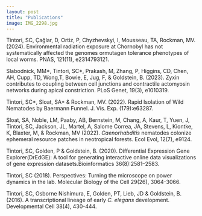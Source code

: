 ```yaml
---
layout: post
title: "Publications"
image: IMG_2298.jpg
---
```



Tintori, SC, Çağlar, D, Ortiz, P, Chyzhevskyi, I, Mousseau, TA, Rockman, MV. (2024). Environmental radiation exposure at Chornobyl has not systematically affected the genomes ormutagen tolerance phenotypes of local worms. PNAS, 121(11), e2314793121.

Slabodnick, MM\*, Tintori, SC\*, Prakash, M, Zhang, P, Higgins, CD, Chen, AH, Cupp, TD, Wong,T, Bowie, E, Jug, F, & Goldstein, B. (2023). Zyxin contributes to coupling between cell junctions and contractile actomyosin networks during apical constriction. PLoS Genet, 19(3), e1010319.

Tintori, SC\*, Sloat, SA\* & Rockman, MV. (2022). Rapid Isolation of Wild Nematodes by Baermann Funnel. J. Vis. Exp. (179):e63287.

Sloat, SA, Noble, LM, Paaby, AB, Bernstein, M, Chang, A, Kaur, T, Yuen, J, Tintori, SC, Jackson, JL, Martel, A, Salome Correa, JA, Stevens, L, Kiontke, K, Blaxter, M, & Rockman, MV (2022). _Caenorhabditis_ nematodes colonize ephemeral resource patches in neotropical forests. Ecol Evol, 12(7), e9124.

Tintori, SC, Golden, P & Goldstein, B. (2020). Differential Expression Gene Explorer(DrEdGE): A tool for generating interactive online data visualizations of gene expression datasets.Bioinformatics 36(8):2581–2583.

Tintori, SC (2018). Perspectives: Turning the microscope on power dynamics in the lab. Molecular Biology of the Cell 29(26), 3064-3066.

Tintori, SC, Osborne Nishimura, E, Golden, PT, Lieb, JD & Goldstein, B. (2016). A transcriptional lineage of early _C. elegans_ development. Developmental Cell 38(4), 430-444.


